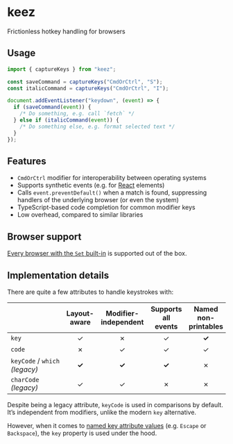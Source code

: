 # keez

Frictionless hotkey handling for browsers

## Usage

```js
import { captureKeys } from "keez";

const saveCommand = captureKeys("CmdOrCtrl", "S");
const italicCommand = captureKeys("CmdOrCtrl", "I");

document.addEventListener("keydown", (event) => {
  if (saveCommand(event)) {
    /* Do something, e.g. call `fetch` */
  } else if (italicCommand(event)) {
    /* Do something else, e.g. format selected text */
  }
});
```

## Features

- `CmdOrCtrl` modifier for interoperability between operating systems
- Supports synthetic events (e.g. for [React](https://reactjs.org/) elements)
- Calls `event.preventDefault()` when a match is found, suppressing handlers of the underlying browser (or even the system)
- TypeScript-based code completion for common modifier keys
- Low overhead, compared to similar libraries

## Browser support

[Every browser with the `Set` built-in](https://caniuse.com/mdn-javascript_builtins_set) is supported out of the box.

## Implementation details

There are quite a few attributes to handle keystrokes with:

|                                          | Layout-aware | Modifier-independent | Supports all events | Named non-printables |
| ---------------------------------------- | :----------: | :------------------: | :-----------------: | :------------------: |
| `key`                                    |      ✓       |          ✗           |          ✓          |        **✓**         |
| `code`                                   |      ✗       |          ✓           |          ✓          |          ✓           |
| `keyCode`&nbsp;/&nbsp;`which` _(legacy)_ |    **✓**     |        **✓**         |        **✓**        |          ✗           |
| `charCode` _(legacy)_                    |      ✓       |          ✓           |          ✗          |          ✗           |

Despite being a legacy attribute, `keyCode` is used in comparisons by default. It’s independent from modifiers, unlike the modern `key` alternative.

However, when it comes to [named key attribute values](https://www.w3.org/TR/uievents-key/#named-key-attribute-values) (e.g. `Escape` or `Backspace`), the `key` property is used under the hood.
